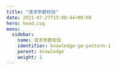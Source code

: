 ```yaml
---
title: "请求参数校验"
date: 2021-07-27T15:08:44+08:00
hero: head.svg
menu:
  sidebar:
    name: 请求参数校验
    identifier: knowledge-go-pattern-1
    parent: knowledge
    weight: 1
---
```

